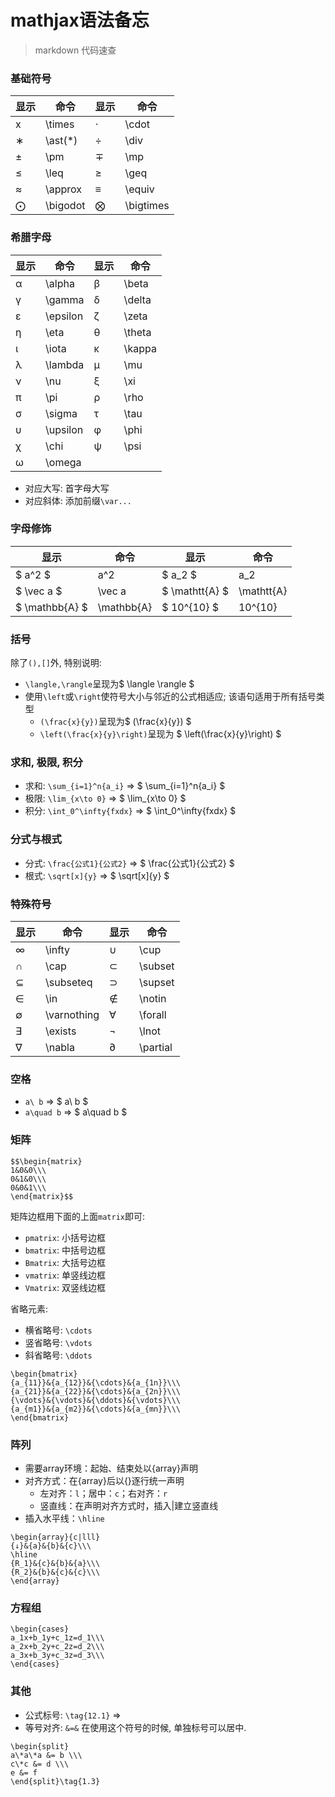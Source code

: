 # mathjax语法备忘


> markdown 代码速查

### 基础符号

| 显示 | 命令     | 显示 | 命令      |
| ---- | -------- | ---- | --------- |
| x    | \times   | ⋅    | \cdot     |
| ∗    | \ast(\*) | ÷    | \div      |
| ±    | \pm      | ∓    | \mp       |
| ≤    | \leq     | ≥    | \geq      |
| ≈    | \approx  | ≡    | \equiv    |
| ⨀    | \bigodot | ⨂    | \bigtimes |

### 希腊字母

| 显示 | 命令     | 显示 | 命令   |
| ---- | -------- | ---- | ------ |
| α    | \alpha   | β    | \beta  |
| γ    | \gamma   | δ    | \delta |
| ε    | \epsilon | ζ    | \zeta  |
| η    | \eta     | θ    | \theta |
| ι    | \iota    | κ    | \kappa |
| λ    | \lambda  | μ    | \mu    |
| ν    | \nu      | ξ    | \xi    |
| π    | \pi      | ρ    | \rho   |
| σ    | \sigma   | τ    | \tau   |
| υ    | \upsilon | φ    | \phi   |
| χ    | \chi     | ψ    | \psi   |
| ω    | \omega   |

-   对应大写: 首字母大写
-   对应斜体: 添加前缀`\var...`

### 字母修饰

| 显示           | 命令       | 显示           | 命令       |
| -------------- | ---------- | -------------- | ---------- |
| $ a^2 $        | a^2        | $ a_2 $        | a_2        |
| $ \vec a $     | \vec a     | $ \mathtt{A} $ | \mathtt{A} |
| $ \mathbb{A} $ | \mathbb{A} | $ 10^{10} $    | 10^{10}    |

### 括号

除了`(),[]`外, 特别说明:

-   `\langle,\rangle`呈现为$ \langle  \rangle $
-   使用`\left`或`\right`使符号大小与邻近的公式相适应; 该语句适用于所有括号类型
    -   `(\frac{x}{y})`呈现为$ (\frac{x}{y}) $
    -   `\left(\frac{x}{y}\right)`呈现为 $ \left(\frac{x}{y}\right) $

### 求和, 极限, 积分

-   求和: `\sum_{i=1}^n{a_i}` => $ \sum_{i=1}^n{a_i} $
-   极限: `\lim_{x\to 0}` => $ \lim_{x\to 0} $
-   积分: `\int_0^\infty{fxdx}` => $ \int_0^\infty{fxdx} $

### 分式与根式

-   分式: `\frac{公式1}{公式2}` => $ \frac{公式1}{公式2} $
-   根式: `\sqrt[x]{y}` => $ \sqrt[x]{y} $

### 特殊符号

| 显示 | 命令        | 显示 | 命令     |
| ---- | ----------- | ---- | -------- |
| ∞    | \infty      | ∪    | \cup     |
| ∩    | \cap        | ⊂    | \subset  |
| ⊆    | \subseteq   | ⊃    | \supset  |
| ∈    | \in         | ∉    | \notin   |
| ∅    | \varnothing | ∀    | \forall  |
| ∃    | \exists     | ¬    | \lnot    |
| ∇    | \nabla      | ∂    | \partial |

### 空格

-   `a\ b` => $ a\ b $
-   `a\quad b` => $ a\quad b $

### 矩阵

```
$$\begin{matrix}
1&0&0\\\
0&1&0\\\
0&0&1\\\
\end{matrix}$$
```

矩阵边框用下面的上面`matrix`即可:

- `pmatrix`: 小括号边框
- `bmatrix`: 中括号边框
- `Bmatrix`: 大括号边框
- `vmatrix`: 单竖线边框
- `Vmatrix`: 双竖线边框

省略元素:

- 横省略号: `\cdots`
- 竖省略号: `\vdots`
- 斜省略号: `\ddots`

```
\begin{bmatrix}
{a_{11}}&{a_{12}}&{\cdots}&{a_{1n}}\\\
{a_{21}}&{a_{22}}&{\cdots}&{a_{2n}}\\\
{\vdots}&{\vdots}&{\ddots}&{\vdots}\\\
{a_{m1}}&{a_{m2}}&{\cdots}&{a_{mn}}\\\
\end{bmatrix}
```

### 阵列

- 需要array环境：起始、结束处以{array}声明
- 对齐方式：在{array}后以{}逐行统一声明
    - 左对齐：`l`；居中：`c`；右对齐：`r`
    - 竖直线：在声明对齐方式时，插入|建立竖直线
- 插入水平线：`\hline`

```
\begin{array}{c|lll}
{↓}&{a}&{b}&{c}\\\
\hline
{R_1}&{c}&{b}&{a}\\\
{R_2}&{b}&{c}&{c}\\\
\end{array}
```

### 方程组

```
\begin{cases}
a_1x+b_1y+c_1z=d_1\\\
a_2x+b_2y+c_2z=d_2\\\
a_3x+b_3y+c_3z=d_3\\\
\end{cases}
```

### 其他

- 公式标号: `\tag{12.1}` => $\tag{12.1}$
- 等号对齐: `&=&` 在使用这个符号的时候, 单独标号可以居中.

```
\begin{split}
a\*a\*a &= b \\\
c\*c &= d \\\
e &= f
\end{split}\tag{1.3}
```